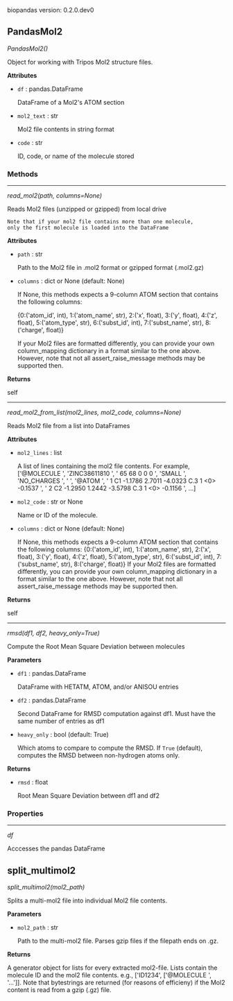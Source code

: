 biopandas version: 0.2.0.dev0
## PandasMol2

*PandasMol2()*

Object for working with Tripos Mol2 structure files.

**Attributes**

- `df` : pandas.DataFrame

    DataFrame of a Mol2's ATOM section


- `mol2_text` : str

    Mol2 file contents in string format


- `code` : str

    ID, code, or name of the molecule stored



### Methods

<hr>

*read_mol2(path, columns=None)*

Reads Mol2 files (unzipped or gzipped) from local drive

    Note that if your mol2 file contains more than one molecule,
    only the first molecule is loaded into the DataFrame

**Attributes**

- `path` : str

    Path to the Mol2 file in .mol2 format or gzipped format (.mol2.gz)


- `columns` : dict or None (default: None)

    If None, this methods expects a 9-column ATOM section that contains
    the following columns:

    {0:('atom_id', int), 1:('atom_name', str),
    2:('x', float), 3:('y', float), 4:('z', float),
    5:('atom_type', str), 6:('subst_id', int),
    7:('subst_name', str), 8:('charge', float)}

    If your Mol2 files are formatted differently, you can provide your
    own column_mapping dictionary in a format similar to the one above.
    However, note that not all assert_raise_message methods
    may be supported then.

**Returns**

self

<hr>

*read_mol2_from_list(mol2_lines, mol2_code, columns=None)*

Reads Mol2 file from a list into DataFrames

**Attributes**

- `mol2_lines` : list

    A list of lines containing the mol2 file contents. For example,
    ['@<TRIPOS>MOLECULE
    ',
    'ZINC38611810
    ',
    '   65    68     0     0     0
    ',
    'SMALL
    ',
    'NO_CHARGES
    ',
    '
    ',
    '@<TRIPOS>ATOM
    ',
    '      1 C1  -1.1786  2.7011  -4.0323 C.3  1 <0>   -0.1537
    ',
    '      2 C2  -1.2950  1.2442  -3.5798 C.3  1 <0>   -0.1156
    ',
    ...]


- `mol2_code` : str or None

    Name or ID of the molecule.


- `columns` : dict or None (default: None)

    If None, this methods expects a 9-column ATOM section that contains
    the following columns:
    {0:('atom_id', int), 1:('atom_name', str),
    2:('x', float), 3:('y', float), 4:('z', float),
    5:('atom_type', str), 6:('subst_id', int),
    7:('subst_name', str), 8:('charge', float)}
    If your Mol2 files are formatted differently, you can provide your
    own column_mapping dictionary in a format similar to the one above.
    However, note that not all assert_raise_message methods may be
    supported then.

**Returns**

self



<hr>

*rmsd(df1, df2, heavy_only=True)*

Compute the Root Mean Square Deviation between molecules

**Parameters**

- `df1` : pandas.DataFrame

    DataFrame with HETATM, ATOM, and/or ANISOU entries

- `df2` : pandas.DataFrame

    Second DataFrame for RMSD computation against df1. Must have the
    same number of entries as df1

- `heavy_only` : bool (default: True)

    Which atoms to compare to compute the RMSD. If `True` (default),
    computes the RMSD between non-hydrogen atoms only.

**Returns**

- `rmsd` : float

    Root Mean Square Deviation between df1 and df2

### Properties

<hr>

*df*

Acccesses the pandas DataFrame

## split_multimol2

*split_multimol2(mol2_path)*

Splits a multi-mol2 file into individual Mol2 file contents.

**Parameters**

- `mol2_path` : str

    Path to the multi-mol2 file. Parses gzip files if the filepath
    ends on .gz.

**Returns**

A generator object for lists for every extracted mol2-file. Lists contain
    the molecule ID and the mol2 file contents.
    e.g., ['ID1234', ['@<TRIPOS>MOLECULE
    ', '...']]. Note that bytestrings
    are returned (for reasons of efficieny) if the Mol2 content is read
    from a gzip (.gz) file.



